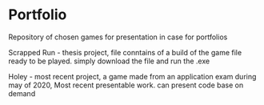 # Portfolio
 
Repository of chosen games for presentation in case for portfolios

Scrapped Run - thesis project, file conntains of a build of the game file ready to be played. simply download the file and run the .exe

Holey - most recent project, a game made from an application exam during may of 2020, Most recent presentable work. can present code base on demand
